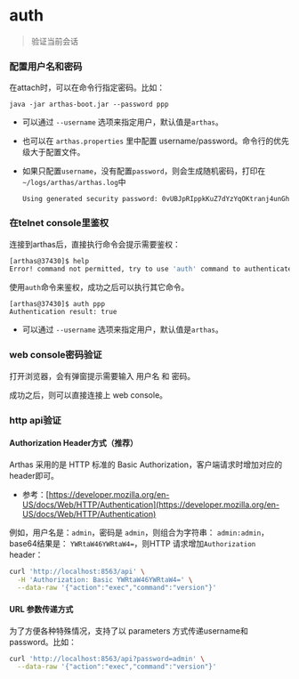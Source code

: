 auth
===

> 验证当前会话

### 配置用户名和密码

在attach时，可以在命令行指定密码。比如：

```
java -jar arthas-boot.jar --password ppp
```

* 可以通过 `--username` 选项来指定用户，默认值是`arthas`。
* 也可以在 `arthas.properties` 里中配置 username/password。命令行的优先级大于配置文件。
* 如果只配置`username`，没有配置`password`，则会生成随机密码，打印在`~/logs/arthas/arthas.log`中

  ```
  Using generated security password: 0vUBJpRIppkKuZ7dYzYqOKtranj4unGh
  ```

### 在telnet console里鉴权

连接到arthas后，直接执行命令会提示需要鉴权：

```bash
[arthas@37430]$ help
Error! command not permitted, try to use 'auth' command to authenticates.
```

使用`auth`命令来鉴权，成功之后可以执行其它命令。

```
[arthas@37430]$ auth ppp
Authentication result: true
```

* 可以通过 `--username` 选项来指定用户，默认值是`arthas`。


### web console密码验证

打开浏览器，会有弹窗提示需要输入 用户名 和 密码。

成功之后，则可以直接连接上 web console。

### http api验证


#### Authorization Header方式（推荐）
Arthas 采用的是 HTTP 标准的 Basic Authorization，客户端请求时增加对应的header即可。

* 参考：[https://developer.mozilla.org/en-US/docs/Web/HTTP/Authentication](https://developer.mozilla.org/en-US/docs/Web/HTTP/Authentication)


例如，用户名是：`admin`，密码是 `admin`，则组合为字符串： `admin:admin`，base64结果是： `YWRtaW46YWRtaW4=`，则HTTP 请求增加`Authorization` header：

```bash
curl 'http://localhost:8563/api' \
  -H 'Authorization: Basic YWRtaW46YWRtaW4=' \
  --data-raw '{"action":"exec","command":"version"}' 
```

#### URL 参数传递方式

为了方便各种特殊情况，支持了以 parameters 方式传递username和password。比如：

```bash
curl 'http://localhost:8563/api?password=admin' \
  --data-raw '{"action":"exec","command":"version"}' 
```

